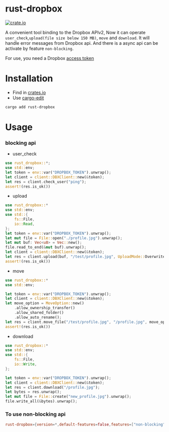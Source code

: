 # rust-dropbox

[![crate.io](https://img.shields.io/crates/v/rust-dropbox)](https://crates.io/crates/rust-dropbox)

A convenient tool binding to the Dropbox APIv2,
Now it can operate `user_check`,`upload(file size below 150 MB)`, `move` and `download`.
It will handle error messages from Dropbox api.
And there is a async api can be activate by feature `non-blocking`.

For use, you need a Dropbox [access token](https://www.dropbox.com/developers/apps/)

# Installation

- Find in [crates.io](https://crates.io/crates/rust-dropbox)
- Use [cargo-edit](https://crates.io/crates/cargo-edit)
```sh
cargo add rust-dropbox
```

# Usage
### blocking api
- user_check
```rust
use rust_dropbox::*;
use std::env;
let token = env::var("DROPBOX_TOKEN").unwrap();
let client = client::DBXClient::new(&token);
let res = client.check_user("ping");
assert!(res.is_ok())
```

- upload
```rust
use rust_dropbox::*
use std::env;
use std::{
    fs::File,
    io::Read,
};
let token = env::var("DROPBOX_TOKEN").unwrap();
let mut file = File::open("./profile.jpg").unwrap();
let mut buf: Vec<u8> = Vec::new();
file.read_to_end(&mut buf).unwrap();
let client = client::DBXClient::new(&token);
let res = client.upload(buf, "/test/profile.jpg", UploadMode::Overwrite);
assert!(res.is_ok())   
```

- move
```rust
use rust_dropbox::*
use std::env;

let token = env::var("DROPBOX_TOKEN").unwrap();
let client = client::DBXClient::new(&token);
let move_option = MoveOption::new()
    .allow_ownership_transfer()
    .allow_shared_folder()
    .allow_auto_rename();
let res = client.move_file("/test/profile.jpg", "/profile.jpg", move_option);
assert!(res.is_ok())
```

- download
```rust
use rust_dropbox::*
use std::env;
use std::{
    fs::File,
    io::Write,
};

let token = env::var("DROPBOX_TOKEN").unwrap();
let client = client::DBXClient::new(&token);
let res = client.download("/profile.jpg");
let bytes = res.unwrap();
let mut file = File::create("new_profile.jpg").unwrap();
file.write_all(&bytes).unwrap();
```

### To use non-blocking api
```toml
rust-dropbox={version=*,default-features=false,features=["non-blocking"]}
```